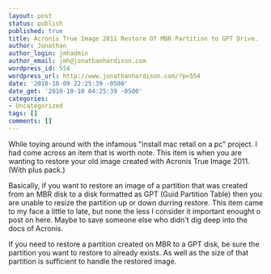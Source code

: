 ```yaml
---
layout: post
status: publish
published: true
title: Acronis True Image 2011 Restore Of MBR Partition to GPT Drive.
author: Jonathan
author_login: jmhadmin
author_email: jmh@jonathanhardison.com
wordpress_id: 554
wordpress_url: http://www.jonathanhardison.com/?p=554
date: '2010-10-09 22:25:39 -0500'
date_gmt: '2010-10-10 04:25:39 -0500'
categories:
- Uncategorized
tags: []
comments: []
---
```

While toying around with the infamous "install mac retail on a pc" project. I had come across an item that is worth note. This item is when you are wanting to restore your old image created with Acronis True Image 2011. (With plus pack.)

Basically, if you want to restore an image of a partition that was created from an MBR disk to a disk formatted as GPT (Guid Partition Table) then you are unable to resize the partition up or down durring restore. This item came to my face a little to late, but none the less I consider it important enought o post on here. Maybe to save someone else who didn't dig deep into the docs of Acronis.

If you need to restore a partition created on MBR to a GPT disk, be sure the partition you want to restore to already exists. As well as the size of that partition is sufficient to handle the restored image.
